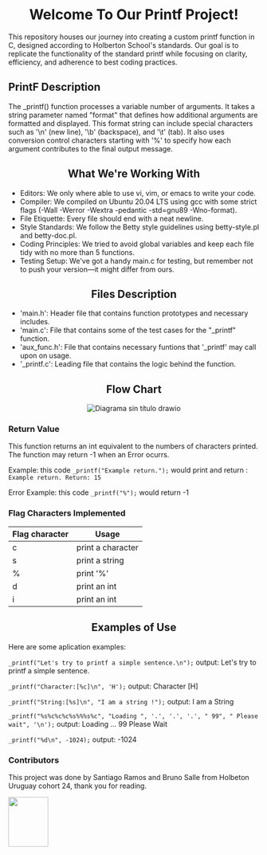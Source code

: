 <h1  align="center"> Welcome To Our Printf Project! </h1>
<p>   This repository houses our journey into creating a custom printf function in C, designed according to Holberton School's standards. Our goal is to replicate the functionality of the standard printf while focusing on clarity, efficiency, and adherence to best coding practices. </p>

<h2 allign="center">PrintF Description</h2>
<p>The _printf() function processes a variable number of arguments. It takes a string parameter named "format" that defines how additional arguments are formatted and displayed. This format string can include special characters such as '\n' (new line), '\b' (backspace), and '\t' (tab). It also uses conversion control characters starting with '%' to specify how each argument contributes to the final output message.</p>

  
<h2  align="center">What We're Working With</h2>  

- Editors: We only where able to use vi, vim, or emacs to write your code.
- Compiler: We compiled on Ubuntu 20.04 LTS using gcc with some strict flags (-Wall -Werror -Wextra -pedantic -std=gnu89 -Wno-format).
- File Etiquette: Every file should end with a neat newline.
- Style Standards: We follow the Betty style guidelines using betty-style.pl and betty-doc.pl.
- Coding Principles: We tried to avoid global variables and keep each file tidy with no more than 5 functions.
- Testing Setup: We've got a handy main.c for testing, but remember not to push your version—it might differ from ours.

<h2  align="center">Files Description</h2>

- 'main.h': Header file that contains function prototypes and necessary includes.
- 'main.c': File that contains some of the test cases for the "_printf" function.
- 'aux_func.h': File that contains necessary funtions that '_printf' may call upon on usage.
- '_printf.c': Leading file that contains the logic behind the function.

<h2  align="center">Flow Chart</h2>
<p align="center">
  <img src="https://github.com/user-attachments/assets/9d779fdc-e665-415f-8ac8-33d5c219859c" alt="Diagrama sin título drawio">
</p>

<h3> Return Value </h3>

<p>  This function returns an int equivalent to the numbers of characters printed. The function may return -1 when an Error ocurrs.

Example: this code `_printf("Example return.");` would print and return : `Example return. Return: 15`

Error Example: this code `_printf("%");` would return -1 </p>

<h3> Flag Characters Implemented </h3>

| Flag character | Usage |
| ----------- | ----------- |
| c | print a character |
| s | print a string |
| % | print '%' |
| d | print an int |
| i | print an int |
<h2  align="center">Examples of Use</h2>

<p>
  Here are some aplication examples:
  
`_printf("Let's try to printf a simple sentence.\n");`  output: Let's try to printf a simple sentence.

`_printf("Character:[%c]\n", 'H');`  output: Character [H]

`_printf("String:[%s]\n", "I am a string !");`  output: I am a String 

`_printf("%s%c%c%c%s%%%s%c", "Loading ", '.', '.', '.', " 99", " Please wait", '\n');`  output: Loading ... 99 Please Wait

`_printf("%d\n", -1024);`  output: -1024
</p>


<h3> Contributors </h3>
<p>This project was done by Santiago Ramos and Bruno Salle from Holbeton Uruguay cohort 24, thank you for reading. </p>
<img src="https://ih1.redbubble.net/image.649622329.8563/bg,f8f8f8-flat,750x,075,f-pad,750x1000,f8f8f8.jpg" width="80" height="100">

